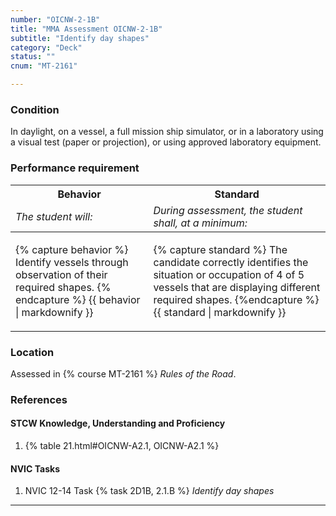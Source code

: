 ```yaml
---
number: "OICNW-2-1B"
title: "MMA Assessment OICNW-2-1B"
subtitle: "Identify day shapes"
category: "Deck"
status: ""
cnum: "MT-2161"

---
```

### Condition

In daylight, on a vessel, a full mission ship simulator, or in a laboratory using a visual test (paper or projection), or using approved laboratory equipment.

### Performance requirement 

<table width='100%' class='Guidelines'>
 <thead>
 <tr>
     <th class='thirty'>Behavior</th>
     <th class='seventy'>Standard</th>
 </tr>
 <tr>
     <td><em>The student will:</em></td>
     <td><em>During assessment, the student shall, at a minimum:</em></td>
 </tr>
 </thead>
 <tbody>
 

<tr><td>

{% capture behavior %}
Identify vessels through observation of their required shapes.
{% endcapture %}
{{ behavior | markdownify }}

</td><td>

{% capture standard %}
The candidate correctly identifies the situation or occupation of 4 of 5 vessels that are displaying different required shapes.
{%endcapture %}
{{ standard | markdownify }}

</td></tr>



 </tbody>
 </table>

### Location

Assessed in  {% course  MT-2161 %}  *Rules of the Road*.

### References

#### STCW Knowledge, Understanding and Proficiency

1. {% table 21.html#OICNW-A2.1, OICNW-A2.1 %}


#### NVIC Tasks

1. NVIC 12-14 Task {% task 2D1B, 2.1.B %} *Identify day shapes*



***

